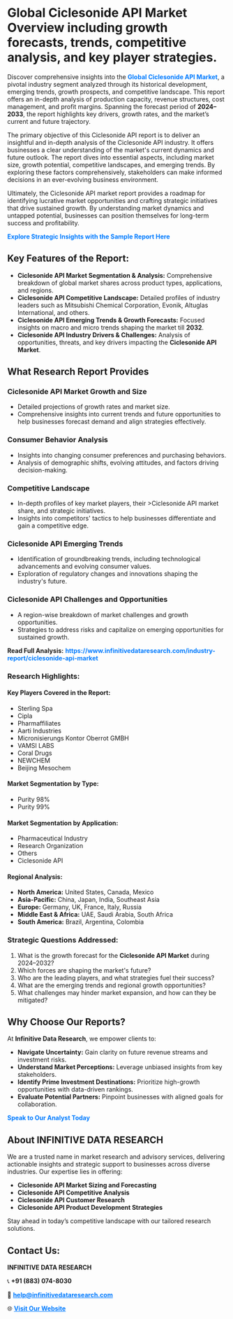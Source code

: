 <h1>Global Ciclesonide API Market Overview including growth forecasts, trends, competitive analysis, and key player strategies.</h1>
<p>
Discover comprehensive insights into the 
<a href="https://www.infinitivedataresearch.com/industry-report/ciclesonide-api-market" rel="dofollow" style="color: #007BFF; text-decoration: none;"><strong>Global Ciclesonide API Market</strong></a>, a pivotal industry segment analyzed through its historical development, emerging trends, growth prospects, and competitive landscape. This report offers an in-depth analysis of production capacity, revenue structures, cost management, and profit margins. Spanning the forecast period of <strong>2024–2033</strong>, the report highlights key drivers, growth rates, and the market’s current and future trajectory.
</p>
<p>
The primary objective of this Ciclesonide API report is to deliver an insightful and in-depth analysis of the Ciclesonide API industry. It offers businesses a clear understanding of the market's current dynamics and future outlook. The report dives into essential aspects, including market size, growth potential, competitive landscapes, and emerging trends. By exploring these factors comprehensively, stakeholders can make informed decisions in an ever-evolving business environment.
</p>
<p>
Ultimately, the Ciclesonide API market report provides a roadmap for identifying lucrative market opportunities and crafting strategic initiatives that drive sustained growth. By understanding market dynamics and untapped potential, businesses can position themselves for long-term success and profitability.
</p>
<p>
<a href="https://www.infinitivedataresearch.com/request-sample/reportId=107602" style="color: #007BFF; text-decoration: none;"><strong>Explore Strategic Insights with the Sample Report Here</strong></a>
</p>

<h2>Key Features of the Report:</h2>
<ul>
<li><strong>Ciclesonide API Market Segmentation & Analysis:</strong> Comprehensive breakdown of global market shares across product types, applications, and regions.</li>
<li><strong>Ciclesonide API Competitive Landscape:</strong> Detailed profiles of industry leaders such as Mitsubishi Chemical Corporation, Evonik, Altuglas International, and others.</li>
<li><strong>Ciclesonide API Emerging Trends & Growth Forecasts:</strong> Focused insights on macro and micro trends shaping the market till <strong>2032</strong>.</li>
<li><strong>Ciclesonide API Industry Drivers & Challenges:</strong> Analysis of opportunities, threats, and key drivers impacting the <strong>Ciclesonide API Market</strong>.</li>
</ul>

<h2>What Research Report Provides</h2>
<h3>Ciclesonide API Market Growth and Size</h3>
<ul>
<li>Detailed projections of growth rates and market size.</li>
<li>Comprehensive insights into current trends and future opportunities to help businesses forecast demand and align strategies effectively.</li>
</ul>

<h3>Consumer Behavior Analysis</h3>
<ul>
<li>Insights into changing consumer preferences and purchasing behaviors.</li>
<li>Analysis of demographic shifts, evolving attitudes, and factors driving decision-making.</li>
</ul>

<h3>Competitive Landscape</h3>
<ul>
<li>In-depth profiles of key market players, their >Ciclesonide API market share, and strategic initiatives.</li>
<li>Insights into competitors' tactics to help businesses differentiate and gain a competitive edge.</li>
</ul>

<h3>Ciclesonide API Emerging Trends</h3>
<ul>
<li>Identification of groundbreaking trends, including technological advancements and evolving consumer values.</li>
<li>Exploration of regulatory changes and innovations shaping the industry's future.</li>
</ul>

<h3>Ciclesonide API Challenges and Opportunities</h3>
<ul>
<li>A region-wise breakdown of market challenges and growth opportunities.</li>
<li>Strategies to address risks and capitalize on emerging opportunities for sustained growth.</li>
</ul>
<p><strong>Read Full Analysis:</strong> <a href="https://www.infinitivedataresearch.com/industry-report/ciclesonide-api-market" rel="dofollow" style="color: #007BFF; text-decoration: none;"><strong>https://www.infinitivedataresearch.com/industry-report/ciclesonide-api-market</strong></a></p>
<h3>Research Highlights:</h3>
<h4>Key Players Covered in the Report:</h4>
<ul><li>Sterling Spa</li><li>Cipla</li><li>Pharmaffiliates</li><li>Aarti Industries</li><li>Micronisierungs Kontor Oberrot GMBH</li><li>VAMSI LABS</li><li>Coral Drugs</li><li>NEWCHEM</li><li>Beijing Mesochem</li></ul>
<h4>Market Segmentation by Type:</h4>
<ul><li>Purity 98%</li><li>Purity 99%</li></ul>
<h4>Market Segmentation by Application:</h4>
<ul><li>Pharmaceutical Industry</li><li>Research Organization</li><li>Others</li><li>Ciclesonide API</li></ul>

<h4>Regional Analysis:</h4>
<ul>
<li><strong>North America:</strong> United States, Canada, Mexico</li>
<li><strong>Asia-Pacific:</strong> China, Japan, India, Southeast Asia</li>
<li><strong>Europe:</strong> Germany, UK, France, Italy, Russia</li>
<li><strong>Middle East & Africa:</strong> UAE, Saudi Arabia, South Africa</li>
<li><strong>South America:</strong> Brazil, Argentina, Colombia</li>
</ul>

<h3>Strategic Questions Addressed:</h3>
<ol>
<li>What is the growth forecast for the <strong>Ciclesonide API Market</strong> during 2024–2032?</li>
<li>Which forces are shaping the market's future?</li>
<li>Who are the leading players, and what strategies fuel their success?</li>
<li>What are the emerging trends and regional growth opportunities?</li>
<li>What challenges may hinder market expansion, and how can they be mitigated?</li>
</ol>

<h2>Why Choose Our Reports?</h2>
<p>At <strong>Infinitive Data Research</strong>, we empower clients to:</p>
<ul>
<li><strong>Navigate Uncertainty:</strong> Gain clarity on future revenue streams and investment risks.</li>
<li><strong>Understand Market Perceptions:</strong> Leverage unbiased insights from key stakeholders.</li>
<li><strong>Identify Prime Investment Destinations:</strong> Prioritize high-growth opportunities with data-driven rankings.</li>
<li><strong>Evaluate Potential Partners:</strong> Pinpoint businesses with aligned goals for collaboration.</li>
</ul>
<p><a href="https://www.infinitivedataresearch.com/industry-report/ciclesonide-api-market" rel="dofollow" style="color: #007BFF; text-decoration: none;"><strong>Speak to Our Analyst Today</strong></a></p>

<h2>About INFINITIVE DATA RESEARCH</h2>
<p>We are a trusted name in market research and advisory services, delivering actionable insights and strategic support to businesses across diverse industries. Our expertise lies in offering:</p>
<ul>
<li><strong>Ciclesonide API Market Sizing and Forecasting</strong></li>
<li><strong>Ciclesonide API Competitive Analysis</strong></li>
<li><strong>Ciclesonide API Customer Research</strong></li>
<li><strong>Ciclesonide API Product Development Strategies</strong></li>
</ul>
<p>Stay ahead in today’s competitive landscape with our tailored research solutions.</p>

<h2>Contact Us:</h2>
<p><strong>INFINITIVE DATA RESEARCH</strong></p>
<p>📞 <strong>+91 (883) 074-8030</strong></p>
<p>📧 <strong><a href="mailto:help@infinitivedataresearch.com" style="color: #007BFF;">help@infinitivedataresearch.com</a></strong></p>
<p>🌐 <strong><a href="https://www.infinitivedataresearch.com" rel="dofollow" style="color: #007BFF;">Visit Our Website</a></strong></p>